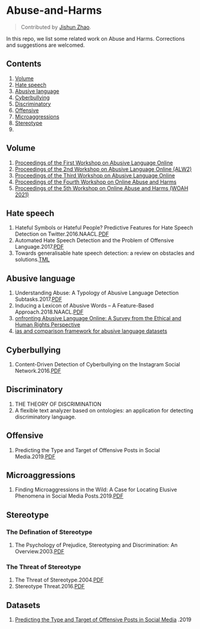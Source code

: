 # Abuse-and-Harms

>  Contributed by [Jishun Zhao](https://github.com/DgCtRbt).

In this repo, we list some related work on Abuse and Harms. Corrections and suggestions are welcomed.

## Contents

1. [Volume](#Volume)
2. [Hate speech](#Hate-speech)
3. [Abusive language](#Abusive-language)
4. [Cyberbullying](#Cyberbullying)
5. [Discriminatory](#Discriminatory)
6. [Offensive](#Offensive)
7. [Microaggressions](#Microaggressions)
8. [Stereotype](#Stereotype)
9. 

## Volume
1. [Proceedings of the First Workshop on Abusive Language Online](https://aclanthology.org/volumes/W17-30/)
2. [Proceedings of the 2nd Workshop on Abusive Language Online (ALW2)](https://aclanthology.org/W18-51.pdf)
3. [Proceedings of the Third Workshop on Abusive Language Online](https://aclanthology.org/W19-35.pdf)
4. [Proceedings of the Fourth Workshop on Online Abuse and Harms](https://aclanthology.org/volumes/2020.alw-1/)
5. [Proceedings of the 5th Workshop on Online Abuse and Harms (WOAH 2021)](https://aclanthology.org/2021.woah-1.pdf)

## Hate speech 
1. Hateful Symbols or Hateful People? Predictive Features for Hate Speech Detection on Twitter.2016.NAACL.[PDF](https://aclanthology.org/N16-2013.pdf)
2. Automated Hate Speech Detection and the Problem of Offensive Language.2017.[PDF](https://arxiv.org/pdf/1703.04009.pdf)
3. Towards generalisable hate speech detection: a review on obstacles and solutions.[TML](https://peerj.com/articles/cs-598/)



## Abusive language
1. Understanding Abuse: A Typology of Abusive Language Detection Subtasks.2017.[PDF](https://arxiv.org/abs/1705.09899)
2. Inducing a Lexicon of Abusive Words – A Feature-Based Approach.2018.NAACL.[PDF](https://ids-pub.bsz-bw.de/frontdoor/deliver/index/docId/8471/file/Wiegand_et_al_Inducing_a_Lexicon_of_Abusive_Words_2018.pdf)
3. [onfronting Abusive Language Online: A Survey from the Ethical and Human Rights Perspective](https://www.jair.org/index.php/jair/article/view/12590)
4. [ias and comparison framework for abusive language datasets](https://link.springer.com/article/10.1007/s43681-021-00081-0)


## Cyberbullying
1. Content-Driven Detection of Cyberbullying on the Instagram Social Network.2016.[PDF](https://www.researchgate.net/profile/Haoti-Zhong/publication/313796198_Content-Driven_Detection_of_Cyberbullying_on_the_Instagram_Social_Network/links/58a65cc7aca27206d9a79e7a/Content-Driven-Detection-of-Cyberbullying-on-the-Instagram-Social-Network.pdf)


## Discriminatory
1. THE THEORY OF DISCRIMINATION
2. A flexible text analyzer based on ontologies: an application for detecting discriminatory language.


## Offensive
1. Predicting the Type and Target of Offensive Posts in Social Media.2019.[PDF](https://arxiv.org/abs/1902.09666)


## Microaggressions
1. Finding Microaggressions in the Wild: A Case for Locating Elusive Phenomena in Social Media Posts.2019.[PDF](https://aclanthology.org/D19-1176/)


## Stereotype
### The Defination of Stereotype
1. The Psychology of Prejudice, Stereotyping and Discrimination: An Overview.2003.[PDF](https://www.simplypsychology.org/Prejudice.pdf)


### The Threat of Stereotype
1. The Threat of Stereotype.2004.[PDF](https://citeseerx.ist.psu.edu/viewdoc/download?doi=10.1.1.469.7026&rep=rep1&type=pdf)
2. Stereotype Threat.2016.[PDF](https://www.annualreviews.org/doi/full/10.1146/annurev-psych-073115-103235)


## Datasets
1. [Predicting the Type and Target of Offensive Posts in Social Media](https://aclanthology.org/N19-1144/) .2019

